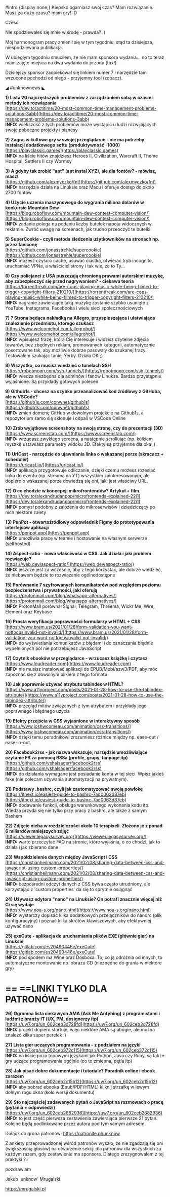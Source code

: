 #intro {display:none;}
Kiepsko ogarniasz swój czas? Mam rozwiązanie. Masz za dużo czasu? mam gry! :D

Cześć!

Nie spodziewałeś się mnie w środę - prawda? ;)

Mój harmonogram pracy zmienił się w tym tygodniu, stąd ta dzisiejsza, niespodziewana publikacja.

W ubiegłym tygodniu smuciłem, że nie mam sponsora wydania... no to teraz mam zajęte miejsca na dwa wydania do przodu (thx!).

Dzisiejszy sponsor zaopiekował się linkiem numer 7 i narzędzie tam wrzucone pochodzi od niego - przyjemny tool (zobacz).

 

◢ #unknownews ◣


**1) Lista 20 najczęstszych problemów z zarządzaniem sobą w czasie i metody ich rozwiązania**  
[https://dev.to/actitime/20-most-common-time-management-problems-solutions-3abb](https://dev.to/actitime/20-most-common-time-management-problems-solutions-3abb)  
**INFO:** większość z tych problemów może wystąpić u ludzi rozwijających swoje poboczne projekty i biznesy  


**2) Zagraj w kultowe gry w swojej przeglądarce - nie ma potrzeby instalacji dodatkowego softu (produktywność -1000)**  
[https://playclassic.games](https://playclassic.games)  
**INFO:** na liście hitów znajdziesz Heroes II, Civilization, Warcraft II, Theme Hospital, Settlers II czy Wormsy  


**3) A gdyby tak zrobić "apt" (apt instal XYZ), ale dla fontów? - mówisz, masz!**  
[https://github.com/alexmyczko/fnt](https://github.com/alexmyczko/fnt)  
**INFO:** narzędzie działa na Linuksie oraz Macu i oferuje dostęp do około 2700 fontów  


**4) Użycie uczenia maszynowego do wygrania miliona dolarów w konkursie Mountain Dew**  
[https://blog.roboflow.com/mountain-dew-contest-computer-vision/](https://blog.roboflow.com/mountain-dew-contest-computer-vision/)  
**INFO:** zadanie polega na podaniu liczby butelek napoju widocznych w reklamie. Zwróć uwagę na screenach, jak trudno przeoczyć te butelki  


**5) SuperCookie - czyli metoda śledzenia użytkowników na stronach np. przez faviconę**  
[https://github.com/jonasstrehle/supercookie](https://github.com/jonasstrehle/supercookie)  
**INFO:** możesz czyścić cache, usuwać ciastka, otwierać tryb incognito, uruchamiać VPNa, a właściciel strony i tak wie, że to Ty...  


**6) Czy policjanci z USA puszczają chronioną prawami autorskimi muzykę, aby zabezpieczyć się przed nagrywaniem? - ciekawa teoria**  
[https://torrentfreak.com/are-cops-playing-music-while-being-filmed-to-trigger-copyright-filters-210210/](https://torrentfreak.com/are-cops-playing-music-while-being-filmed-to-trigger-copyright-filters-210210/)  
**INFO:** nagranie zawierające taką muzykę zostanie szybko usunięte z YouTube, Instagrama, Facebooka i wielu sieci społecznościowych  


**7) ? Strona będąca nakładką na Allegro, przyspieszająca i ułatwiająca znalezienie przedmiotu, którego szukasz**  
[https://www.welcomehot.com/allegrohot/](https://www.welcomehot.com/allegrohot/)  
**INFO:** wpisujesz frazę, która Cię interesuje i widzisz czytelne zdjęcia towarów, bez zbędnych reklam, promowanych kategorii, automatycznie posortowane tak, aby możliwie dobrze pasowały do szukanej frazy. Testowałem szukając taniej Yerby. Działa OK ;)  


**8) Wszystko, co musisz wiedzieć o tunelach SSH**  
[https://robotmoon.com/ssh-tunnels/](https://robotmoon.com/ssh-tunnels/)  
**INFO:** wiedza niezbędna dla adminów i fanów Linuksa. Bardzo przystępnie wyjaśnione. Są przykłady gotowych poleceń  


**9) Github1s - chcesz na szybko przeanalizować kod źródłowy z GitHuba, ale w VSCode?**  
[https://github1s.com/conwnet/github1s](https://github1s.com/conwnet/github1s)  
**INFO:** zmień domenę GitHub w dowolnym projekcie na Github1s, a repozytorium samo się sklonuje i odpali w VSCode Online  


**10) Zrób wyjątkowe screenshoty na swoją stronę, czy do prezentacji (3D)**  
[https://www.screenstab.com/](https://www.screenstab.com/)  
**INFO:** wrzucasz zwykłego screena, a następnie scrollując (np. kółkiem myszki) ustawiasz parametry widoku 3D. Efekty są przyjemne dla oka ;)  


**11) UrlCast - narzędzie do ujawniania linka o wskazanej porze (skracacz + scheduler)**  
[https://urlcast.io/](https://urlcast.io/)  
**INFO:** aplikacja przygotowuje odliczanie, dzięki czemu możesz rozesłać linka do eventu (np. streama na YT) wszystkim zainteresowanym, ale dopiero o wskazanej porze dowiedzą się oni, jaki jest właściwy URL.  


**12) O co chodzie w koncepcji mikrofrontendów? Artykuł + film.**  
[https://dev.to/alexandrudanpop/microfrontends-explained-22i1](https://dev.to/alexandrudanpop/microfrontends-explained-22i1)  
**INFO:** pomysł podobny z założenia do mikroserwisów i dziedziczący po nich niektóre zalety  


**13) PenPot - otwartoźródłowy odpowiednik Figmy do prototypowania interfejsów aplikacji**  
[https://penpot.app](https://penpot.app)  
**INFO:** umożliwia pracę w teamie i hostowanie na własnym serwerze (selfhosted)  


**14) Aspect-ratio - nowa właściwość w CSS. Jak działa i jaki problem rozwiązuje?**  
[https://web.dev/aspect-ratio/](https://web.dev/aspect-ratio/)  
**INFO:** jeszcze jest za wcześnie, aby z tego korzystać, ale dobrze wiedzieć, że niebawem będzie to rozwiązanie ogólnodostępne  


**15) Porównanie 7 szyfrowanych komunikatorów pod względem poziomu bezpieczeństwa i prywatności, jaki oferują**  
[https://protonmail.com/blog/whatsapp-alternatives/](https://protonmail.com/blog/whatsapp-alternatives/)  
**INFO:** ProtonMail porównał Signal, Telegram, Threema, Wickr Me, Wire, Element oraz Keybase  


**16) Prosta weryfikacja poprawności formularzy w HTML + CSS**  
[https://www.bram.us/2021/01/28/form-validation-you-want-notfocusinvalid-not-invalid/](https://www.bram.us/2021/01/28/form-validation-you-want-notfocusinvalid-not-invalid/)  
**INFO:** do wyświetlania komunikatów z błędami i do oznaczania błędnie wypełnionych pól nie potrzebujesz JavaScript  


**17) Czytnik ebooków w przeglądarce - wrzucasz książkę i czytasz**  
[https://www.loudreader.com](https://www.loudreader.com)  
**INFO:** nie musisz instalować aplikacji do EPUB/Mobi/azw3/PDF, aby móc zapoznać się z dowolnym plikiem z tego formatu  


**18) Jak poprawnie używać atrybutu tabindex w HTML?**  
[https://www.a11yproject.com/posts/2021-01-28-how-to-use-the-tabindex-attribute/](https://www.a11yproject.com/posts/2021-01-28-how-to-use-the-tabindex-attribute/)  
**INFO:** przegląd mitów związanych z tym atrybutem i przykłady jego poprawnego i błędnego użycia  


**19) Efekty przejścia w CSS wyjaśnione w interaktywny sposób**  
[https://www.joshwcomeau.com/animation/css-transitions/](https://www.joshwcomeau.com/animation/css-transitions/)  
**INFO:** dzięki temu poradnikowi zrozumiesz różnice między np. ease-out / ease-in-out.  


**20) Facebook2rss - jak nazwa wskazuje, narzędzie umożliwiające czytanie FB za pomocą RSSa (profile, grupy, fanpage itp)**  
[https://github.com/yshalsager/facebook2rss](https://github.com/yshalsager/facebook2rss)  
**INFO:** do działania wymagane jest posiadanie konta w tej sieci. Wpisz jakieś fake (nie polecam używania automatyzacji na prywatnym).  


**21) Podstawy .bashrc, czyli jak zautomatyzować swoją powłokę**  
[https://itnext.io/easiest-guide-to-bashrc-7ad0063d37eb](https://itnext.io/easiest-guide-to-bashrc-7ad0063d37eb)  
**INFO:** dodawanie funkcji, obsługa warunkowego wykonania kodu itp. Wiedza przyda się nie tylko przy pracy z bashrc, ale także z samym Bashem  


**22) Zdjęcie nieba w rozdzielczości około 10 terapixeli. Złożono je z ponad 6 miliardów mniejszych zdjęć**  
[https://viewer.legacysurvey.org/](https://viewer.legacysurvey.org/)  
**INFO:** warto przeczytać FAQ na stronie, które wyjaśnia, o co chodzi, jak to działa i jak zbierano dane  


**23) Współdzielenie danych między JavaScript i CSS**  
[https://christianheilmann.com/2021/02/08/sharing-data-between-css-and-javascript-using-custom-properties/](https://christianheilmann.com/2021/02/08/sharing-data-between-css-and-javascript-using-custom-properties/)  
**INFO:** bezpośredni odczyt danych z CSS bywa często utrudniony, ale korzystając z 'custom properties' da się to sprytnie osiągnąć  


**24) Używasz edytora "nano" na Linuksie? On potrafi znacznie więcej niż Ci się wydaje**  
[https://www.noa-s.org/nano.html](https://www.noa-s.org/nano.html)  
**INFO:** wystarczy dopisać kilka dodatkowych przełączników do nanorc (plik konfiguracyjny) i poznać kilka skrótów klawiszowych, aby efektywniej używać nano  


**25) exeCute - aplikacja do uruchamiania plików EXE (głównie gier) na Linuksie**  
[https://gitlab.com/es20490446e/exeCute](https://gitlab.com/es20490446e/exeCute)  
**INFO:** pod spodem ma Wine oraz Dosboxa. To, co ją odróżnia od innych, to automatyczne montowanie np. obrazu CD (niezbędne do grania w niektóre gry)  


== **==LINKI TYLKO DLA PATRONÓW==**
 ==

**26) Ogromna lista ciekawych AMA (Ask Me Antyhing) z programistami i ludźmi z branży IT (UX, PM, designerzy itp)**  
[https://uw7.org/un_602ceb3d728fd](https://uw7.org/un_602ceb3d728fd)  
**INFO:** projekt dopiero startuje, więc niektóre AMA są ubogie, ale można znaleźć kilka super perełek :)  


**27) Lista gier uczących programowania - z podziałem na języki**  
[https://uw7.org/un_602ceb372c115](https://uw7.org/un_602ceb372c115)  
**INFO:** na liście poza topowymi językami jak Python, Java czy Ruby, są także gry uczące programowania ogólnie (co to zmienna, pętla itp)  


**28) Jak pisać dobre dokumentacje i tutoriale? Poradnik online i ebook zarazem**  
[https://uw7.org/un_602ceb2c15b12](https://uw7.org/un_602ceb2c15b12)  
**INFO:** aby pobrać ebooka (Epub/PDF/HTML) kliknij strzałkę w lewym dolnym rogu okna (koło wersji dokumentu)  


**29) Sto najczęściej zadawanych pytań o JavaSript na rozmowach o pracę (pytania + odpowiedzi)**  
[https://uw7.org/un_602ceb2682936](https://uw7.org/un_602ceb2682936)  
**INFO:** to jest część pierwsza zestawienia zawierająca pierwsze 21 pytań. Kolejne będą podlinkowane przez autora pod tym samym adresem.  


 

Dołącz do grona patronów: https://patronite.pl/unknow

 

Z ankiety przeprowadzonej wśród patronów wyszło, że nie zgadzają się oni (większością głosów) na otworzenie sekcji dla patronów dla wszystkich za każdym razem, gdy zestawienie ma sponsora. Dlatego zrezygnowałem z tej praktyki ?&zwj;♂️ 

 
pozdrawiam

Jakub 'unknow' Mrugalski  

https://mrugalski.pl